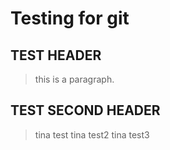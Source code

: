 # Testing for git

## TEST HEADER

> this is a paragraph.

## TEST SECOND HEADER

> tina test
> tina test2
> tina test3
